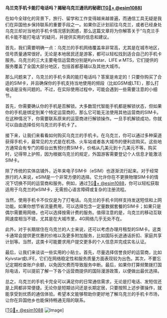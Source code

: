 **乌兰克手机卡能打电话吗？揭秘乌克兰通讯的秘密[[TG💪+ @esim1088](https://t.me/s/esim1088)]**

在如今全球化的背景下，旅行、留学和工作变得越来越普遍，而通信工具无疑是我们在异国他乡保持联系的重要手段之一。如果你正计划前往乌克兰，或者已经身处乌克兰却对当地的手机卡情况感到困惑，那么这篇文章将为你解答关于“乌克兰手机卡能不能打电话”的疑问，并提供实用的信息和建议。

首先，我们需要明确一点：乌克兰的手机网络覆盖率非常高，尤其是在城市地区，信号质量通常很好。无论是本地居民还是游客，都可以轻松找到适合自己的手机卡服务。乌克兰的三大主要电信运营商分别是Kyivstar、LIFE и MTS，它们提供的服务覆盖了全国大部分地区，包括首都基辅以及其他大城市。

那么问题来了，乌克兰的手机卡真的能打电话吗？答案是肯定的！只要你购买了合适的SIM卡，并且确保你的手机支持当地使用的频段（比如GSM或LTE），那么打电话是没有问题的。不过，在实际使用过程中，可能会遇到一些需要注意的小细节。

首先，你需要确认你的手机是否解锁。大多数现代智能手机都是解锁状态，但如果你的手机是绑定到某个特定运营商的，那么它可能无法使用其他运营商的SIM卡。在这种情况下，你需要联系原来的运营商进行解锁操作。一旦手机解锁成功，你就可以自由选择任何乌克兰的手机卡了。

接下来，让我们来看看如何购买乌克兰的手机卡。在乌克兰，你可以通过多种渠道获得手机卡，最常见的方式是在机场、火车站或者各大城市的便利店购买。这些地方通常会有专门的柜台出售预付费SIM卡，价格从几美元到十几美元不等。购买时，记得带上护照，因为根据乌克兰的规定，外国游客需要登记个人信息才能激活SIM卡。

除了传统的实体店铺外，近年来电子SIM卡（eSIM）也逐渐流行起来。对于经常旅行的人来说，eSIM是一个非常方便的选择。它允许你在不更换物理SIM卡的情况下切换不同的运营商和服务。例如，通过[TG💪+ @esim1088](https://t.me/s/esim1088)，你可以轻松获取适用于乌克兰的eSIM卡，无需担心语言障碍或复杂的注册流程。

当然，使用手机卡不仅仅是为了打电话。乌克兰的手机卡同样支持发送短信和上网功能。如果你想节省流量费用，可以选择包含一定量数据套餐的SIM卡；如果只是偶尔需要用网络，也可以选择按需计费的服务。值得注意的是，乌克兰的移动互联网速度相当不错，尤其是在大城市里，4G网络几乎无处不在。

此外，对于长期居住在乌克兰的人士来说，还可以考虑办理月租型的SIM卡。这类卡通常会提供更优惠的价格以及更多附加服务，比如国际长途通话折扣、家庭共享计划等。当然，这类卡可能要求用户提交更多的个人信息并完成实名认证。

最后，让我们来谈谈一些实用的小贴士。首先，尽量选择信誉良好的运营商，比如Kyivstar或LIFE，它们在网络稳定性和服务质量方面表现较为出色。其次，不要忘记定期检查账户余额，以免因欠费而导致服务中断。最后，如果你打算频繁拨打国际电话，可以提前了解一下各个运营商提供的国际漫游政策，以便做出最优选择。

总之，乌克兰的手机卡完全可以满足你的日常通信需求，无论是打电话、发短信还是上网都非常便捷。无论你是短期访问还是长期定居，只要按照上述步骤操作，就能享受到优质的通信体验。希望本文能够帮助你更好地了解乌克兰的手机卡市场，让你在异国他乡也能保持畅通无阻的联系。

[[TG💪+ @esim1088](https://t.me/s/esim1088) ![Image](https://i.postimg.cc/4NQfJmqS/Snipaste-2025-05-13-00-14-12.png)]